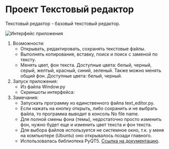 # Проект Текстовый редактор

Текстовый редактор - базовый текстовый редактор.

![Интерфейс приложения](https://github.com/Chessmatus/project_01/blob/dev/screenshot.png)  

1. Возможности:
   * Открывать, редактировать, сохранять текстовые файлы.
   * Выполнять копирование, вставку, поиск и поиск с заменой по тексту.
   * Менять цвет, фон текста. Доступные цвета: белый, черный, серый, желтый, красный, синий, зеленый. Также можно менять общий фон. Доступные цвета: белый, черный.
3. Запуск приложения:
   * Из файла Window.py
   * Скриншоты интерфейса:
5. Замечания:
   * Запускать программу из единственного файла text_editor.py.
   * Если нажать на кнопку открыть, либо сохранить и не выбрать файла, то программа выводит в консоль No file name.
   * Для полной смены фона (темы), недостаточно просто изменить фон, нужно будет еще и изменить цвет текста и фон текста.
   * Для выбора файлов используется не системное окно, т.к. у меня на компьютере (Ubuntu) оно открывалось позади главного.
   * Использовалась библиотека PyQT5. [Ссылка на документацию](https://doc.qt.io/qtforpython/).
